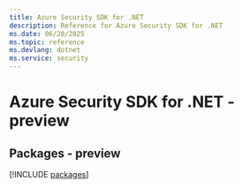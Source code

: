 ```yaml
---
title: Azure Security SDK for .NET
description: Reference for Azure Security SDK for .NET
ms.date: 06/20/2025
ms.topic: reference
ms.devlang: dotnet
ms.service: security
---
```

# Azure Security SDK for .NET - preview
## Packages - preview
[!INCLUDE [packages](security-index.md)]